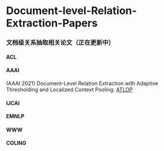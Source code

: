 # Document-level-Relation-Extraction-Papers
### 文档级关系抽取相关论文（正在更新中）
#### ACL

#### AAAI
 (AAAI 2021) Document-Level Relation Extraction with Adaptive Thresholding and Localized Context Pooling. [ATLOP](https://arxiv.org/abs/2010.11304)

#### IJCAI

#### EMNLP

#### WWW

#### COLING
